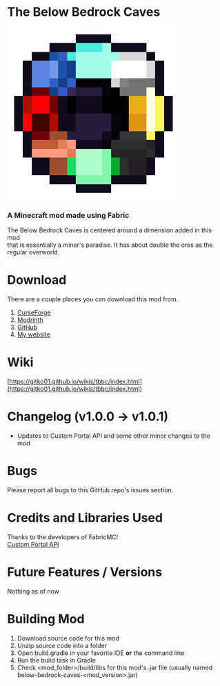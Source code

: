 # The Below Bedrock Caves
 ![TBBC gem](/src/main/resources/assets/tbbc/icon.png "TBBC gem")
###  A Minecraft mod made using Fabric

The Below Bedrock Caves is centered around a dimension added in this mod  
that is essentially a miner's paradise. It has about double the ores as the regular overworld.  

# Download  
There are a couple places you can download this mod from.  
1. [CurseForge](https://www.curseforge.com/minecraft/mc-mods/the-below-bedrock-caves)  
2. [Modrinth](https://modrinth.com/mod/the_below_bedrock_caves)  
3. [GitHub](https://github.com/Gitko01/BelowBedrockCaves/releases)  
4. [My website](https://gitko01.github.io)  

# Wiki
[https://gitko01.github.io/wikis/tbbc/index.html](https://gitko01.github.io/wikis/tbbc/index.html)  

# Changelog (v1.0.0 -> v1.0.1)
- Updates to Custom Portal API and some other minor changes to the mod

# Bugs  
Please report all bugs to this GitHub repo's issues section.

# Credits and Libraries Used
Thanks to the developers of FabricMC!  
[Custom Portal API](https://github.com/kyrptonaught/customportalapi)

# Future Features / Versions 
Nothing as of now

# Building Mod
1. Download source code for this mod
2. Unzip source code into a folder
3. Open build.gradle in your favorite IDE __or__ the command line
4. Run the build task in Gradle
5. Check <mod_folder>/build/libs for this mod's .jar file (usually named below-bedrock-caves-<mod_version>.jar)